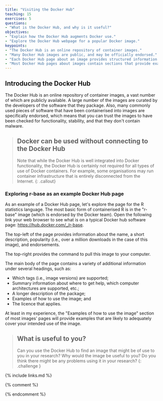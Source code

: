 ```yaml
---
title: "Visiting the Docker Hub"
teaching: 15
exercises: 5
questions:
- "What is the Docker Hub, and why is it useful?"
objectives:
- "Explain how the Docker Hub augments Docker use."
- "Explore the Docker Hub webpage for a popular Docker image."
keypoints:
- "The Docker Hub is an online repository of container images."
- "Many Docker Hub images are public, and may be officially endorsed."
- "Each Docker Hub page about an image provides structured information under several subheadings"
- "Most Docker Hub pages about images contain sections that provide examples of how to use those images."
---
```


## Introducing the Docker Hub

The Docker Hub is an online repository of container images, a vast number of which are publicly available. A large number of the images are curated by the developers of the software that they package. Also, many commonly used pieces of software that have been containerised into images are specifically endorsed, which means that you can trust the images to have been checked for functionality, stability, and that they don't contain malware.

> ## Docker can be used without connecting to the Docker Hub
> Note that while the Docker Hub is well integrated into Docker functionality, the Docker Hub is certainly not required for all types of use of Docker containers. For example, some organisations may run container infrastructure that is entirely disconnected from the Internet.
{: .callout}

### Exploring r-base as an example Docker Hub page
As an example of a Docker Hub page, let's explore the page for the R statistics language. The most basic form of containerised R is in the "r-base" image (which is endorsed by the Docker team). Open the following link your web browser to see what is on a typical Docker hub software page: <https://hub.docker.com/_/r-base>.

The top-left of the page provides information about the name, a short description, popularity (i.e., over a million downloads in the case of this image), and endorsements.

The top-right provides the command to pull this image to your computer.

The main body of the page contains a variety of additional information under several headings, such as:
- Which tags (i.e., image versions) are supported;
- Summary information about where to get help, which computer architectures are supported, etc.;
- A longer description of the package;
- Examples of how to use the image; and
- The licence that applies.

At least in my experience, the "Examples of how to use the image" section of most images' pages will provide examples that are likely to adequately cover your intended use of the image.

> ## What is useful to you?
> 
> Can you use the Docker Hub to find an image that might be of use to you in your research?
> Why would the image be useful to you? Do you think there might be any problems using it in your research?
{: .challenge }

{% include links.md %}

{% comment %}
<!--  LocalWords:  keypoints links.md endcomment
 -->
{% endcomment %}
